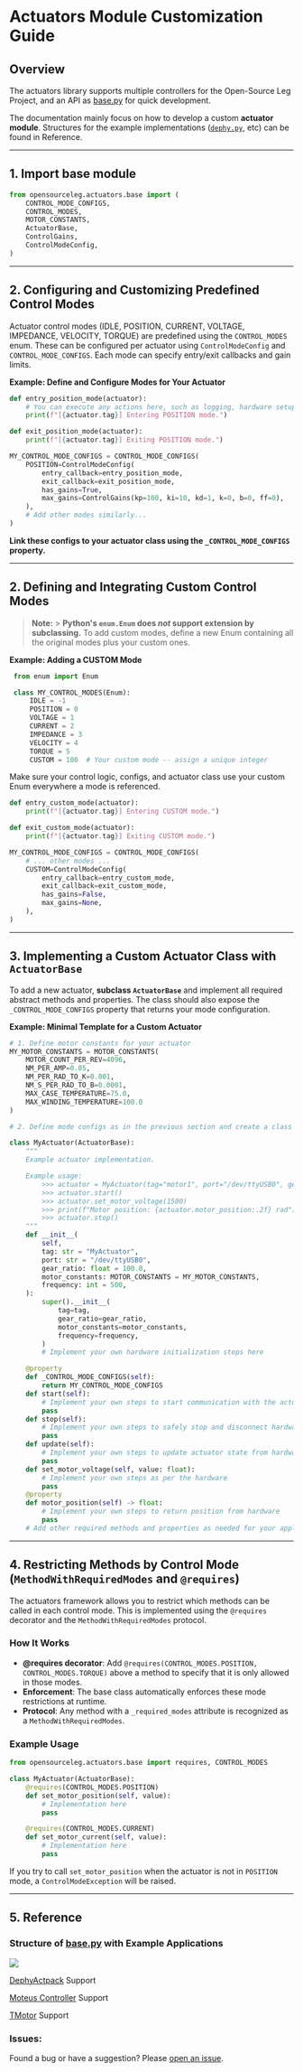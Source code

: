 ﻿# Actuators Module Customization Guide

## Overview

The actuators library supports multiple controllers for the Open-Source Leg Project, and an API as [base.py](./base.py) for quick development.

The documentation mainly focus on how to develop a custom **actuator module**. Structures for the example implementations ([`dephy.py`](./dephy.py), etc) can be found in Reference.

---

## 1. Import base module

```python
from opensourceleg.actuators.base import (
    CONTROL_MODE_CONFIGS,
    CONTROL_MODES,
    MOTOR_CONSTANTS,
    ActuatorBase,
    ControlGains,
    ControlModeConfig,
)
```

---

## 2. Configuring and Customizing Predefined Control Modes

Actuator control modes (IDLE, POSITION, CURRENT, VOLTAGE, IMPEDANCE, VELOCITY, TORQUE) are predefined using the `CONTROL_MODES` enum. These can be configured per actuator using `ControlModeConfig` and `CONTROL_MODE_CONFIGS`. Each mode can specify entry/exit callbacks and gain limits.

**Example: Define and Configure Modes for Your Actuator**

```python
def entry_position_mode(actuator):
    # You can execute any actions here, such as logging, hardware setup, or custom checks.
    print(f"[{actuator.tag}] Entering POSITION mode.")

def exit_position_mode(actuator):
    print(f"[{actuator.tag}] Exiting POSITION mode.")

MY_CONTROL_MODE_CONFIGS = CONTROL_MODE_CONFIGS(
    POSITION=ControlModeConfig(
        entry_callback=entry_position_mode,
        exit_callback=exit_position_mode,
        has_gains=True,
        max_gains=ControlGains(kp=100, ki=10, kd=1, k=0, b=0, ff=0),
    ),
    # Add other modes similarly...
)
```

**Link these configs to your actuator class using the `_CONTROL_MODE_CONFIGS` property.**

---

## 2. Defining and Integrating Custom Control Modes

> **Note:** > **Python's `enum.Enum` does _not_ support extension by subclassing.**
> To add custom modes, define a new Enum containing all the original modes plus your custom ones.

**Example: Adding a CUSTOM Mode**

```python
 from enum import Enum

 class MY_CONTROL_MODES(Enum):
     IDLE = -1
     POSITION = 0
     VOLTAGE = 1
     CURRENT = 2
     IMPEDANCE = 3
     VELOCITY = 4
     TORQUE = 5
     CUSTOM = 100  # Your custom mode -- assign a unique integer
```

Make sure your control logic, configs, and actuator class use your custom Enum everywhere a mode is referenced.

```python
def entry_custom_mode(actuator):
    print(f"[{actuator.tag}] Entering CUSTOM mode.")

def exit_custom_mode(actuator):
    print(f"[{actuator.tag}] Exiting CUSTOM mode.")

MY_CONTROL_MODE_CONFIGS = CONTROL_MODE_CONFIGS(
    # ... other modes ...
    CUSTOM=ControlModeConfig(
        entry_callback=entry_custom_mode,
        exit_callback=exit_custom_mode,
        has_gains=False,
        max_gains=None,
    ),
)
```

---

## 3. Implementing a Custom Actuator Class with `ActuatorBase`

To add a new actuator, **subclass `ActuatorBase`** and implement all required abstract methods and properties. The class should also expose the `_CONTROL_MODE_CONFIGS` property that returns your mode configuration.

**Example: Minimal Template for a Custom Actuator**

```python
# 1. Define motor constants for your actuator
MY_MOTOR_CONSTANTS = MOTOR_CONSTANTS(
    MOTOR_COUNT_PER_REV=4096,
    NM_PER_AMP=0.05,
    NM_PER_RAD_TO_K=0.001,
    NM_S_PER_RAD_TO_B=0.0001,
    MAX_CASE_TEMPERATURE=75.0,
    MAX_WINDING_TEMPERATURE=100.0
)

# 2. Define mode configs as in the previous section and create a class

class MyActuator(ActuatorBase):
    """
    Example actuator implementation.

    Example usage:
        >>> actuator = MyActuator(tag="motor1", port="/dev/ttyUSB0", gear_ratio=100.0)
        >>> actuator.start()
        >>> actuator.set_motor_voltage(1500)
        >>> print(f"Motor position: {actuator.motor_position:.2f} rad")
        >>> actuator.stop()
    """
    def __init__(
        self,
        tag: str = "MyActuator",
        port: str = "/dev/ttyUSB0",
        gear_ratio: float = 100.0,
        motor_constants: MOTOR_CONSTANTS = MY_MOTOR_CONSTANTS,
        frequency: int = 500,
    ):
        super().__init__(
            tag=tag,
            gear_ratio=gear_ratio,
            motor_constants=motor_constants,
            frequency=frequency,
        )
        # Implement your own hardware initialization steps here

    @property
    def _CONTROL_MODE_CONFIGS(self):
        return MY_CONTROL_MODE_CONFIGS
    def start(self):
        # Implement your own steps to start communication with the actuator hardware
        pass
    def stop(self):
        # Implement your own steps to safely stop and disconnect hardware
        pass
    def update(self):
        # Implement your own steps to update actuator state from hardware
        pass
    def set_motor_voltage(self, value: float):
        # Implement your own steps as per the hardware
        pass
    @property
    def motor_position(self) -> float:
        # Implement your own steps to return position from hardware
        pass
    # Add other required methods and properties as needed for your application
```

---

## 4. Restricting Methods by Control Mode (`MethodWithRequiredModes` and `@requires`)

The actuators framework allows you to restrict which methods can be called in each control mode.
This is implemented using the `@requires` decorator and the `MethodWithRequiredModes` protocol.

### How It Works

- **@requires decorator**: Add `@requires(CONTROL_MODES.POSITION, CONTROL_MODES.TORQUE)` above a method to specify that it is only allowed in those modes.
- **Enforcement**: The base class automatically enforces these mode restrictions at runtime.
- **Protocol**: Any method with a `_required_modes` attribute is recognized as a `MethodWithRequiredModes`.

### Example Usage

```python
from opensourceleg.actuators.base import requires, CONTROL_MODES

class MyActuator(ActuatorBase):
    @requires(CONTROL_MODES.POSITION)
    def set_motor_position(self, value):
        # Implementation here
        pass

    @requires(CONTROL_MODES.CURRENT)
    def set_motor_current(self, value):
        # Implementation here
        pass
```

If you try to call `set_motor_position` when the actuator is not in `POSITION` mode, a `ControlModeException` will be raised.

---

## 5. Reference

### Structure of [base.py](./base.py) with Example Applications

![](./images/Class%20Diagram%20Base%20Lib.svg)

[DephyActpack](./dephy.py) Support

[Moteus Controller](./moteus.py) Support

[TMotor](./tmotor.py) Support

### Issues:

Found a bug or have a suggestion? Please [open an issue](https://github.com/neurobionics/opensourceleg/issues).
